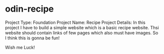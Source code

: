 # odin-recipe

Project Type: Foundation
Project Name: Recipe
Project Details:
In this project I have to build a simple website which is a basic recipe website.
Thsi website should contain links of few pages which also must have images.
So I think this is gonna be fun!

Wish me Luck!

